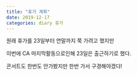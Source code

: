 ```yaml
---
title: "휴가 계획"
date: 2019-12-17
categories: diary 휴가
---
```

원래 휴가를 23일부터 연말까지 쭉 가려고 했지만

이번에 CA 마지막활동으로인해 23일은 출근하기로 했다.

콘서트도 한번도 안가봤지만 한번 가서 구경해야겠다!
